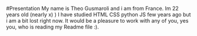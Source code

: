 #Presentation
My name is Theo Gusmaroli and i am from France.
Im 22 years old (nearly x) ) I have studied HTML CSS python JS few years ago but i am a bit lost right now.
It would be a pleasure to work with any of you, yes you, who is reading my Readme file :).
